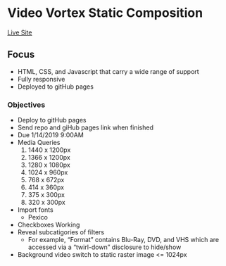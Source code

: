 # Video Vortex Static Composition

[Live Site](https://michaelyons.github.io/Video-Vortex/)

## Focus

- HTML, CSS, and Javascript that carry a wide range of support
- Fully responsive
- Deployed to gitHub pages

### Objectives

- Deploy to gitHub pages
- Send repo and giHub pages link when finished
- Due 1/14/2019 9:00AM
- Media Queries
  1. 1440 x 1200px
  2. 1366 x 1200px
  3. 1280 x 1080px
  4. 1024 x 960px
  5. 768 x 672px
  6. 414 x 360px
  7. 375 x 300px
  8. 320 x 300px
- Import fonts
  - Pexico
- Checkboxes Working
- Reveal subcatigories of filters
  - For example, “Format” contains Blu-Ray, DVD, and VHS which are accessed via a “twirl-down” disclosure to hide/show
- Background video switch to static raster image <= 1024px
